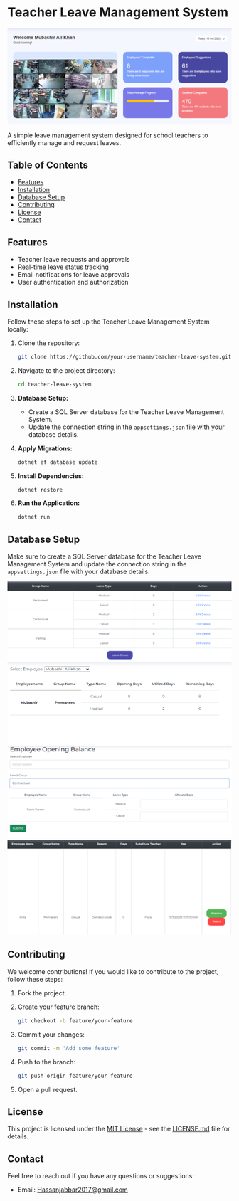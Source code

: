# Teacher Leave Management System

![Teacher Leave Management System](Images/Leave3.PNG)

A simple leave management system designed for school teachers to efficiently manage and request leaves.

## Table of Contents

- [Features](#features)
- [Installation](#installation)
- [Database Setup](#database-setup)
- [Contributing](#contributing)
- [License](#license)
- [Contact](#contact)

## Features

- Teacher leave requests and approvals
- Real-time leave status tracking
- Email notifications for leave approvals
- User authentication and authorization

## Installation

Follow these steps to set up the Teacher Leave Management System locally:

1. Clone the repository:

    ```bash
    git clone https://github.com/your-username/teacher-leave-system.git
    ```

2. Navigate to the project directory:

    ```bash
    cd teacher-leave-system
    ```

3. **Database Setup:**

   - Create a SQL Server database for the Teacher Leave Management System.
   - Update the connection string in the `appsettings.json` file with your database details.

4. **Apply Migrations:**

    ```bash
    dotnet ef database update
    ```

5. **Install Dependencies:**

    ```bash
    dotnet restore
    ```

6. **Run the Application:**

    ```bash
    dotnet run
    ```


## Database Setup

Make sure to create a SQL Server database for the Teacher Leave Management System and update the connection string in the `appsettings.json` file with your database details.

![Teacher Leave Dashboard](Images/Leave.PNG)
![Teacher Leave Dashboard](Images/Leave1.PNG)
![Teacher Leave Dashboard](Images/Leave2.PNG)
![Teacher Leave Dashboard](Images/Leave4.PNG)

## Contributing

We welcome contributions! If you would like to contribute to the project, follow these steps:

1. Fork the project.
2. Create your feature branch:

    ```bash
    git checkout -b feature/your-feature
    ```

3. Commit your changes:

    ```bash
    git commit -m 'Add some feature'
    ```

4. Push to the branch:

    ```bash
    git push origin feature/your-feature
    ```

5. Open a pull request.

## License

This project is licensed under the [MIT License](LICENSE.md) - see the [LICENSE.md](LICENSE.md) file for details.

## Contact

Feel free to reach out if you have any questions or suggestions:

- Email: Hassanjabbar2017@gmail.com

